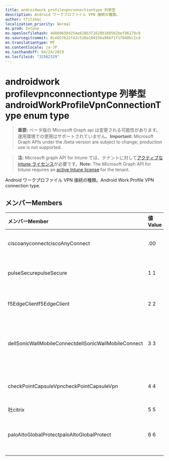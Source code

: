 ```yaml
---
title: androidwork profilevpnconnectiontype 列挙型
description: Android ワークプロファイル VPN 接続の種類。
author: tfitzmac
localization_priority: Normal
ms.prod: Intune
ms.openlocfilehash: 4d860650d254e610b371620b168562bef96179c9
ms.sourcegitcommit: 0ce657622f42c510a104156a96bf1f1f040bc1cd
ms.translationtype: MT
ms.contentlocale: ja-JP
ms.lasthandoff: 04/24/2019
ms.locfileid: "32562329"
---
```

# <a name="androidworkprofilevpnconnectiontype-enum-type"></a><span data-ttu-id="19c91-103">androidwork profilevpnconnectiontype 列挙型</span><span class="sxs-lookup"><span data-stu-id="19c91-103">androidWorkProfileVpnConnectionType enum type</span></span>

> <span data-ttu-id="19c91-104">**重要:** ベータ版の Microsoft Graph api は変更される可能性があります。運用環境での使用はサポートされていません。</span><span class="sxs-lookup"><span data-stu-id="19c91-104">**Important:** Microsoft Graph APIs under the /beta version are subject to change; production use is not supported.</span></span>

> <span data-ttu-id="19c91-105">**注:** Microsoft graph API for Intune では、テナントに対して[アクティブな intune ライセンス](https://go.microsoft.com/fwlink/?linkid=839381)が必要です。</span><span class="sxs-lookup"><span data-stu-id="19c91-105">**Note:** The Microsoft Graph API for Intune requires an [active Intune license](https://go.microsoft.com/fwlink/?linkid=839381) for the tenant.</span></span>

<span data-ttu-id="19c91-106">Android ワークプロファイル VPN 接続の種類。</span><span class="sxs-lookup"><span data-stu-id="19c91-106">Android Work Profile VPN connection type.</span></span>

## <a name="members"></a><span data-ttu-id="19c91-107">メンバー</span><span class="sxs-lookup"><span data-stu-id="19c91-107">Members</span></span>
|<span data-ttu-id="19c91-108">メンバー</span><span class="sxs-lookup"><span data-stu-id="19c91-108">Member</span></span>|<span data-ttu-id="19c91-109">値</span><span class="sxs-lookup"><span data-stu-id="19c91-109">Value</span></span>|<span data-ttu-id="19c91-110">説明</span><span class="sxs-lookup"><span data-stu-id="19c91-110">Description</span></span>|
|:---|:---|:---|
|<span data-ttu-id="19c91-111">ciscoanyconnect</span><span class="sxs-lookup"><span data-stu-id="19c91-111">ciscoAnyConnect</span></span>|<span data-ttu-id="19c91-112">.0</span><span class="sxs-lookup"><span data-stu-id="19c91-112">0</span></span>|<span data-ttu-id="19c91-113">Cisco anyconnect。</span><span class="sxs-lookup"><span data-stu-id="19c91-113">Cisco AnyConnect.</span></span>|
|<span data-ttu-id="19c91-114">pulseSecure</span><span class="sxs-lookup"><span data-stu-id="19c91-114">pulseSecure</span></span>|<span data-ttu-id="19c91-115">1 </span><span class="sxs-lookup"><span data-stu-id="19c91-115">1</span></span>|<span data-ttu-id="19c91-116">パルスがセキュリティで保護されています。</span><span class="sxs-lookup"><span data-stu-id="19c91-116">Pulse Secure.</span></span>|
|<span data-ttu-id="19c91-117">f5EdgeClient</span><span class="sxs-lookup"><span data-stu-id="19c91-117">f5EdgeClient</span></span>|<span data-ttu-id="19c91-118">2 </span><span class="sxs-lookup"><span data-stu-id="19c91-118">2</span></span>|<span data-ttu-id="19c91-119">F5 キーを押したエッジクライアント。</span><span class="sxs-lookup"><span data-stu-id="19c91-119">F5 Edge Client.</span></span>|
|<span data-ttu-id="19c91-120">dellSonicWallMobileConnect</span><span class="sxs-lookup"><span data-stu-id="19c91-120">dellSonicWallMobileConnect</span></span>|<span data-ttu-id="19c91-121">3 </span><span class="sxs-lookup"><span data-stu-id="19c91-121">3</span></span>|<span data-ttu-id="19c91-122">Dell SonicWALL モバイル接続。</span><span class="sxs-lookup"><span data-stu-id="19c91-122">Dell SonicWALL Mobile Connection.</span></span>|
|<span data-ttu-id="19c91-123">checkPointCapsuleVpn</span><span class="sxs-lookup"><span data-stu-id="19c91-123">checkPointCapsuleVpn</span></span>|<span data-ttu-id="19c91-124">4 </span><span class="sxs-lookup"><span data-stu-id="19c91-124">4</span></span>|<span data-ttu-id="19c91-125">[カプセル接続] VPN をチェックします。</span><span class="sxs-lookup"><span data-stu-id="19c91-125">Check Point Capsule VPN.</span></span>|
|<span data-ttu-id="19c91-126">社</span><span class="sxs-lookup"><span data-stu-id="19c91-126">citrix</span></span>|<span data-ttu-id="19c91-127">5 </span><span class="sxs-lookup"><span data-stu-id="19c91-127">5</span></span>|<span data-ttu-id="19c91-128">社</span><span class="sxs-lookup"><span data-stu-id="19c91-128">Citrix</span></span>|
|<span data-ttu-id="19c91-129">paloAltoGlobalProtect</span><span class="sxs-lookup"><span data-stu-id="19c91-129">paloAltoGlobalProtect</span></span>|<span data-ttu-id="19c91-130">6 </span><span class="sxs-lookup"><span data-stu-id="19c91-130">6</span></span>|<span data-ttu-id="19c91-131">Palo Alto Networks globalprotect。</span><span class="sxs-lookup"><span data-stu-id="19c91-131">Palo Alto Networks GlobalProtect.</span></span>|





